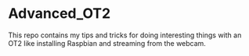 # Advanced_OT2

This repo contains my tips and tricks for doing interesting things with an OT2 like installing Raspbian and streaming from the webcam.
